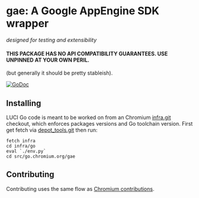 # gae: A Google AppEngine SDK wrapper

*designed for testing and extensibility*

#### **THIS PACKAGE HAS NO API COMPATIBILITY GUARANTEES. USE UNPINNED AT YOUR OWN PERIL.**
(but generally it should be pretty stableish).

[![GoDoc](https://godoc.org/go.chromium.org/gae?status.svg)](https://godoc.org/go.chromium.org/gae)


## Installing

LUCI Go code is meant to be worked on from an Chromium
[infra.git](https://chromium.googlesource.com/infra/infra.git) checkout, which
enforces packages versions and Go toolchain version. First get fetch via
[depot_tools.git](https://chromium.googlesource.com/chromium/tools/depot_tools.git)
then run:

    fetch infra
    cd infra/go
    eval `./env.py`
    cd src/go.chromium.org/gae


## Contributing

Contributing uses the same flow as [Chromium
contributions](https://www.chromium.org/developers/contributing-code).
